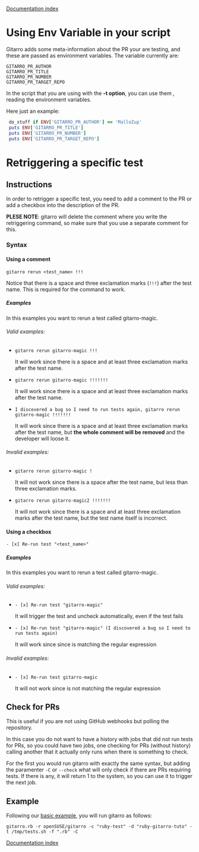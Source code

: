 [Documentation index](../README.md#documentation)

# Using Env Variable in your script

Gitarro adds some meta-information about the PR your are testing, and these are passed as environment variables.
The variable currently are:

```console
GITARRO_PR_AUTHOR
GITARRO_PR_TITLE
GITARRO_PR_NUMBER
GITARRO_PR_TARGET_REPO
```

In the script that you are using with the **-t option**, you can use them , reading the environment variables.

Here just an example:
```ruby
 do_stuff if ENV['GITARRO_PR_AUTHOR'] == 'MalloZup'
 puts ENV['GITARRO_PR_TITLE']
 puts ENV['GITARRO_PR_NUMBER']
 puts ENV['GITARRO_PR_TARGET_REPO']
```

# Retriggering a specific test

## Instructions

In order to retrigger a specific test, you need to add a comment to the PR or add a checkbox into the description of the PR.

**PLESE NOTE**: gitarro will delete the comment where you write the retriggering command,
so make sure that you use a separate comment for this.

### Syntax

#### Using a comment
```shell
gitarro rerun <test_name> !!!
```
Notice that there is a space and three exclamation marks (`!!!`) after the test name. This is required for the command to work.

##### Examples

In this examples you want to rerun a test called gitarro-magic.

###### Valid examples:

- `gitarro rerun gitarro-magic !!!`

  It will work since there is a space and at least three exclamation marks after the test name.

- `gitarro rerun gitarro-magic !!!!!!!`

  It will work since there is a space and at least three exclamation marks after the test name.

- `I discovered a bug so I need to run tests again, gitarro rerun gitarro-magic !!!!!!!`

  It will work since there is a space and at least three exclamation marks after the test name, but **the whole comment will be removed** and the developer will loose it.

###### Invalid examples:

- `gitarro rerun gitarro-magic !`

  It will not work since there is a space after the test name, but less than three exclamation marks.

- `gitarro rerun gitarro-magic2 !!!!!!!`

  It will not work since there is a space and at least three exclamation marks after the test name, but the test name itself is incorrect.

#### Using a checkbox
```shell
- [x] Re-run test "<test_name>"
```

##### Examples

In this examples you want to rerun a test called gitarro-magic.

###### Valid examples:

- `- [x] Re-run test "gitarro-magic"`

  It will trigger the test and uncheck automatically, even if the test fails
  
- `- [x] Re-run test "gitarro-magic" (I discovered a bug so I need to run tests again)`

  It will work since since is matching the regular expression

###### Invalid examples:

- `- [x] Re-run test gitarro-magic`

  It will not work since is not matching the regular expression


## Check for PRs

This is useful if you are not using GitHub webhooks but polling the repository.

In this case you do not want to have a history with jobs that did not run tests for PRs, so you could have two jobs, one checking for PRs (without history) calling another that it actually only runs when there is something to check.

For the first you would run gitarro with exactly the same syntax, but adding the paramenter `-C` or `--check` what will only check if there are PRs requiring tests. If there is any, it will return 1 to the system, so you can use it to trigger the next job.

## Example

Following our [basic example](BASICS.md#a-basic-example), you will run gitarro as follows:

```shell
gitarro.rb -r openSUSE/gitarro -c "ruby-test" -d "ruby-gitarro-tuto" -t /tmp/tests.sh -f ".rb" -C
```

[Documentation index](../README.md#documentation)
